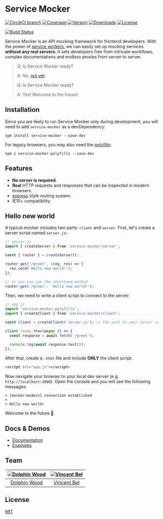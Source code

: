 # Service Mocker

[![CircleCI branch](https://img.shields.io/circleci/project/github/service-mocker/service-mocker/develop.svg)](https://circleci.com/gh/service-mocker/service-mocker)
[![Coverage](https://img.shields.io/codecov/c/github/service-mocker/service-mocker/develop.svg)](https://codecov.io/gh/service-mocker/service-mocker/branch/develop)
[![Version](https://img.shields.io/npm/v/service-mocker.svg)](https://www.npmjs.com/package/service-mocker)
[![Downloads](https://img.shields.io/npm/dt/service-mocker.svg)](https://www.npmjs.com/package/service-mocker)
[![License](https://img.shields.io/badge/license-MIT-brightgreen.svg)](LICENSE)

[![Build Status](https://saucelabs.com/browser-matrix/Service_Mocker.svg)](https://saucelabs.com/u/Service_Mocker)

Service Mocker is an API mocking framework for frontend developers. With the power of [service workers](https://w3c.github.io/ServiceWorker/), we can easily set up mocking services **without any real servers**. It sets developers free from intricate workflows, complex documentations and endless proxies from server to server.

> Q: Is Service Worker ready?
>
> A: No, [not yet](https://jakearchibald.github.io/isserviceworkerready/).
>
> Q: Is Service Mocker ready?
>
> A: Yes! Welcome to the future!

## Installation

Since you are likely to run Service Mocker only during development, you will need to add `service-mocker` as a devDependency:

```
npm install service-mocker --save-dev
```

For legacy browsers, you may also need the [polyfills](https://github.com/service-mocker/service-mocker-polyfills):

```
npm i service-mocker-polyfills --save-dev
```

## Features

- **No server is required**.
- **Real** HTTP requests and responses that can be inspected in modern browsers.
- [express](https://github.com/expressjs/express) style routing system.
- IE10+ compatibility.

## Hello new world

A typical mocker includes two parts: `client` and `server`. First, let's create a server script named `server.js`:

```js
// server.js
import { createServer } from 'service-mocker/server';

const { router } = createServer();

router.get('/greet', (req, res) => {
  res.send('Hello new world!');
});

// or you can use the shorthand method
router.get('/greet', 'Hello new world!');
```

Then, we need to write a client script to connect to the server:

```js
// app.js
import 'service-mocker-polyfills';
import { createClient } from 'service-mocker/client';

const client = createClient('server.js'); // the path to your server script

client.ready.then(async () => {
  const response = await fetch('/greet');

  console.log(await response.text());
});
```

After that, create a `.html` file and include **ONLY** the client script:

```html
<script src="app.js"></script>
```

Now navigate your browser to your local dev server (e.g. `http://localhost:3000`). Open the console and you will see the following messages:

```
> [mocker:modern] connection established
>
> Hello new world!
```

Welcome to the future :clap:.

## Docs & Demos

- [Documentation](https://service-mocker.js.org)
- [Examples](https://github.com/service-mocker/service-mocker-demo)

## Team

[![Dolphin Wood](https://avatars2.githubusercontent.com/u/6022672?v=3&s=130)](https://github.com/idiotWu) | [![Vincent Bel](https://avatars3.githubusercontent.com/u/6076919?v=3&s=130)](https://github.com/VincentBel)
:---:|:---:
[Dolphin Wood](https://github.com/idiotWu) | [Vincent Bel](https://github.com/VincentBel)

## License

[MIT](LICENSE)
